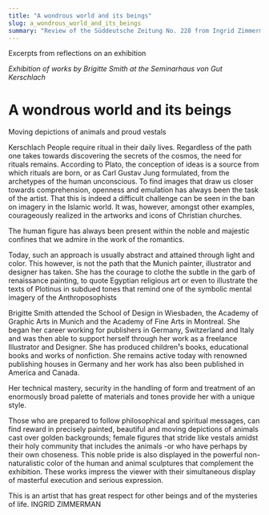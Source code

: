 ```yaml
---
title: "A wondrous world and its beings"
slug: a_wondrous_world_and_its_beings
summary: "Review of the Süddeutsche Zeitung No. 228 from Ingrid Zimmermann"
---
```


Excerpts from reflections on an exhibition

_Exhibition of works by Brigitte Smith at the Seminarhaus von Gut Kerschlach_

# A wondrous world and its beings

Moving depictions of animals and proud vestals

Kerschlach People require ritual in their daily lives. Regardless of the path one takes towards discovering the secrets of the cosmos, the need for rituals remains. According to Plato, the conception of ideas is a source from which rituals are born, or as Carl Gustav Jung formulated, from the archetypes of the human unconscious. To find images that draw us closer towards comprehension, openness and emulation has always been the task of the artist. That this is indeed a difficult challenge can be seen in the ban on imagery in the Islamic world. It was, however, amongst other examples, courageously realized in the artworks and icons of Christian churches.

The human figure has always been present within the noble and majestic confines that we admire in the work of the romantics.

Today, such an approach is usually abstract and attained through light and color. This however, is not the path that the Munich painter, illustrator and designer has taken. She has the courage to clothe the subtle in the garb of renaissance painting, to quote Egyptian religious art or even to illustrate the texts of Plotinus in subdued tones that remind one of the symbolic mental imagery of the Anthroposophists

Brigitte Smith attended the School of Design in Wiesbaden, the Academy of Graphic Arts in Munich and the Academy of Fine Arts in Montreal. She began her career working for publishers in Germany, Switzerland and Italy and was then able to support herself through her work as a freelance Illustrator and Designer. She has produced children¹s books, educational books and works of nonfiction. She remains active today with renowned publishing houses in Germany and her work has also been published in America and Canada.

Her technical mastery, security in the handling of form and treatment of an enormously broad palette of materials and tones provide her with a unique style.

Those who are prepared to follow philosophical and spiritual messages, can find reward in precisely painted, beautiful and moving depictions of animals cast over golden backgrounds; female figures that stride like vestals amidst their holy community that includes the animals -or who have perhaps by their own choseness.
This noble pride is also displayed in the powerful non-naturalistic color of the human and animal sculptures that complement the exhibition. These works impress the viewer with their simultaneous display of masterful execution and serious expression.

This is an artist that has great respect for other beings and of the mysteries of life.
INGRID ZIMMERMAN
